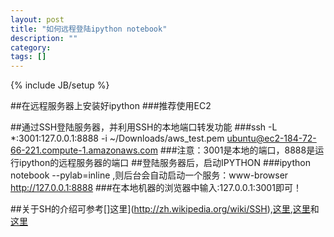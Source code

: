 ```yaml
---
layout: post
title: "如何远程登陆ipython notebook"
description: ""
category: 
tags: []
---
```

{% include JB/setup %}

##在远程服务器上安装好ipython
###推荐使用EC2

##通过SSH登陆服务器，并利用SSH的本地端口转发功能
###ssh -L *:3001:127.0.0.1:8888 -i ~/Downloads/aws_test.pem ubuntu@ec2-184-72-66-221.compute-1.amazonaws.com
###注意：3001是本地的端口，8888是运行ipython的远程服务器的端口
##登陆服务器后，启动IPYTHON
###ipython notebook --pylab=inline ,则后台会自动启动一个服务：www-browser http://127.0.0.1:8888 
###在本地机器的浏览器中输入:127.0.0.1:3001即可！

##关于SH的介绍可参考[]这里](http://zh.wikipedia.org/wiki/SSH),[这里](http://www.ruanyifeng.com/blog/2011/12/ssh_remote_login.html),[这里](http://www.ruanyifeng.com/blog/2011/12/ssh_port_forwarding.html)和[这里](http://www.ibm.com/developerworks/cn/linux/l-cn-sshforward/)
